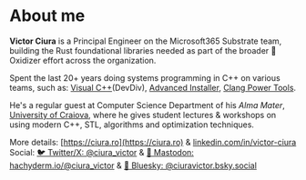 # About me

**Victor Ciura** is a Principal Engineer on the Microsoft365 Substrate team, building the Rust foundational libraries needed as part of the broader 🦀Oxidizer effort across the organization.

Spent the last 20+ years doing systems programming in C++ on various teams, such as: [Visual C++](https://en.wikipedia.org/wiki/Microsoft_Visual_C%2B%2B)(DevDiv), [Advanced Installer](https://www.advancedinstaller.com), [Clang Power Tools](http://clangpowertools.com).

He's a regular guest at Computer Science Department of his _Alma Mater_, [University of Craiova](http://www.ace.ucv.ro), where he gives student lectures & workshops on using modern C++, STL, algorithms and optimization techniques.  

More details: [https://ciura.ro](https://ciura.ro) & [linkedin.com/in/victor-ciura](https://www.linkedin.com/in/victor-ciura/)  
Social: [🐦 Twitter/X: @ciura_victor](https://twitter.com/ciura_victor) & [🐘 Mastodon: hachyderm.io/@ciura_victor](https://hachyderm.io/@ciura_victor) & [🦋 Bluesky: @ciuravictor.bsky.social](https://bsky.app/profile/ciuravictor.bsky.social)   
